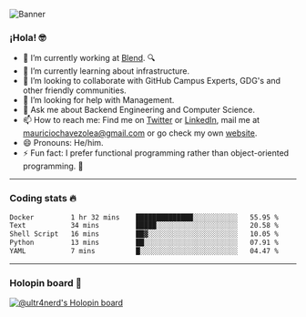 ![Banner](banner.gif)
### ¡Hola! 🤓

- 🔭 I’m currently working at [Blend](https://blend.com/). 🔍
- 🌱 I’m currently learning about infrastructure.
- 👯 I’m looking to collaborate with GitHub Campus Experts, GDG's and other friendly communities.
- 🤔 I’m looking for help with Management.
- 💬 Ask me about Backend Engineering and Computer Science.
- 📫 How to reach me: Find me on [Twitter](https://twitter.com/ultr4nerd) or [LinkedIn](https://www.linkedin.com/in/ultr4nerd), mail me at [mauriciochavezolea@gmail.com](mailto:mauriciochavezolea@gmail.com) or go check my own [website](https://mauriciochavez.dev).
- 😄 Pronouns: He/him. 
- ⚡ Fun fact: I prefer functional programming rather than object-oriented programming. 🤭
---

### Coding stats 🔥

<!--START_SECTION:waka-->

```txt
Docker         1 hr 32 mins    ██████████████░░░░░░░░░░░   55.95 %
Text           34 mins         █████░░░░░░░░░░░░░░░░░░░░   20.58 %
Shell Script   16 mins         ██▓░░░░░░░░░░░░░░░░░░░░░░   10.05 %
Python         13 mins         ██░░░░░░░░░░░░░░░░░░░░░░░   07.91 %
YAML           7 mins          █░░░░░░░░░░░░░░░░░░░░░░░░   04.47 %
```

<!--END_SECTION:waka-->

---

### Holopin board 🦖

[![@ultr4nerd's Holopin board](https://holopin.me/ultr4nerd)](https://holopin.io/@ultr4nerd)
